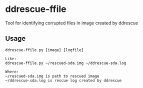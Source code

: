 # ddrescue-ffile
Tool for identifying corrupted files in image created by ddrescue

## Usage

```
ddrescue-ffile.py [image] [logfile]

Like:
ddrescue-ffile.py ~/rescued-sda.img ~/ddrescue-sda.log

Where:
~/rescued-sda.img is path to rescued image
~/ddrescue-sda.log is rescue log created by ddrescue
```
